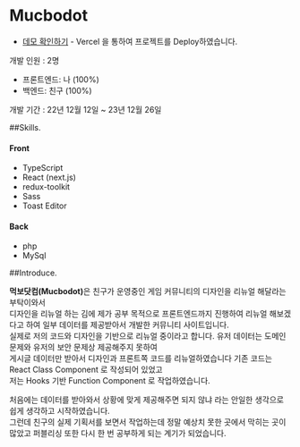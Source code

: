 # Mucbodot

- [데모 확인하기](https://mucbodot.vercel.app) - Vercel 을 통하여 프로젝트를 Deploy하였습니다.

개발 인원 : 2명 </br>

- 프론트엔드: 나 (100%)
- 백엔드: 친구 (100%)

개발 기간 : 22년 12월 12일 ~ 23년 12월 26일

##Skills.

#### Front

- TypeScript
- React (next.js)
- redux-toolkit
- Sass
- Toast Editor

#### Back

- php
- MySql

##Introduce.

<b>먹보닷컴(Mucbodot)</b>은 친구가 운영중인 게임 커뮤니티의 디자인을 리뉴얼 해달라는 부탁이와서 </br>
디자인을 리뉴얼 하는 김에 제가 공부 목적으로 프론트엔드까지 진행하여 리뉴얼 해보겠다고 하여 일부 데이터를 제공받아서 개발한 커뮤니티 사이트입니다. </br>
실제로 저의 코드와 디자인을 기반으로 리뉴얼 중이라고 합니다. 유저 데이터는 도메인 문제와 유저의 보안 문제상 제공해주지 못하여 </br>
게시글 데이터만 받아서 디자인과 프론트쪽 코드를 리뉴얼하였습니다 기존 코드는 React Class Component 로 작성되어 있었고</br>
저는 Hooks 기반 Function Component 로 작업하였습니다.

처음에는 데이터를 받아와서 상황에 맞게 제공해주면 되지 않냐 라는 안일한 생각으로 쉽게 생각하고 시작하였습니다. </br>
그런데 친구의 실제 기획서를 보면서 작업하는데 정말 예상치 못한 곳에서 막히는 곳이 많았고 퍼블리싱 또한 다시 한 번 공부하게 되는 계기가 되었습니다. </br>
